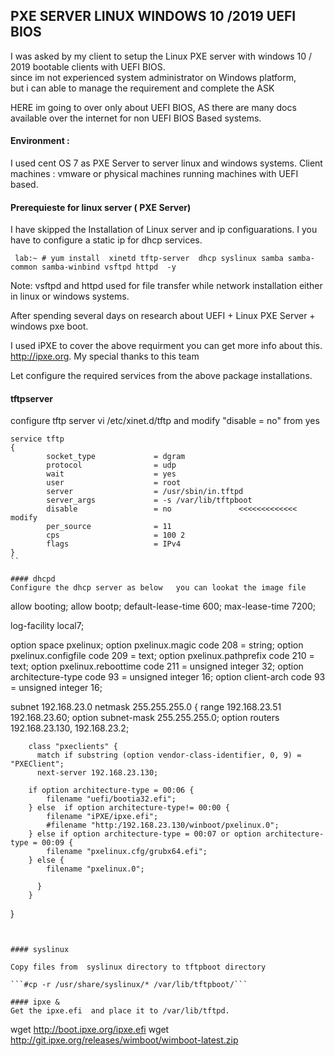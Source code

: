 ## PXE SERVER LINUX WINDOWS 10 /2019 UEFI BIOS
I was asked by my client to setup the Linux PXE server with windows 10 / 2019 bootable clients with UEFI BIOS.  
since im not experienced system administrator on Windows platform,  
but i can able to manage the requirement and complete the ASK

HERE im going to over only about UEFI BIOS, AS there are many docs available over the internet for non UEFI BIOS Based systems. 

#### Environment :
I used cent OS 7 as PXE Server to server linux and windows systems.
Client machines :  vmware or physical machines running machines with UEFI based.

#### Prerequieste for linux server ( PXE Server)

I have skipped the Installation of Linux server and ip configuarations. I you have to configure a static ip for dhcp services.

``` lab:~ # yum install  xinetd tftp-server  dhcp syslinux samba samba-common samba-winbind vsftpd httpd  -y```

Note: vsftpd and httpd used for file transfer while network installation either in linux or windows systems.

After spending several days on  research about UEFI + Linux PXE Server + windows pxe boot.

I used iPXE to cover the above requirment you can get more info about this. http://ipxe.org. My special thanks to this team

Let configure the required services from the above package installations.


#### tftpserver
configure tftp server 
vi  /etc/xinet.d/tftp
and modify "disable = no" from yes
```
service tftp
{
        socket_type             = dgram
        protocol                = udp
        wait                    = yes
        user                    = root
        server                  = /usr/sbin/in.tftpd
        server_args             = -s /var/lib/tftpboot
        disable                 = no               <<<<<<<<<<<<< modify
        per_source              = 11
        cps                     = 100 2
        flags                   = IPv4
}
``

#### dhcpd 
Configure the dhcp server as below   you can lookat the image file 

```
allow booting;
allow bootp;
default-lease-time 600;
max-lease-time 7200;

log-facility local7;

option space pxelinux;
option pxelinux.magic code 208 = string;
option pxelinux.configfile code 209 = text;
option pxelinux.pathprefix code 210 = text;
option pxelinux.reboottime code 211 = unsigned integer 32;
option architecture-type code 93 = unsigned integer 16;
option client-arch code 93 = unsigned integer 16;

subnet 192.168.23.0 netmask 255.255.255.0 {
  range 192.168.23.51 192.168.23.60;
  option subnet-mask 255.255.255.0;
  option routers 192.168.23.130, 192.168.23.2;

        class "pxeclients" {
          match if substring (option vendor-class-identifier, 0, 9) = "PXEClient";
          next-server 192.168.23.130;

        if option architecture-type = 00:06 {
            filename "uefi/bootia32.efi";
        } else  if option architecture-type!= 00:00 {
            filename "iPXE/ipxe.efi";
            #filename "http:/192.168.23.130/winboot/pxelinux.0";
        } else if option architecture-type = 00:07 or option architecture-type = 00:09 {
            filename "pxelinux.cfg/grubx64.efi";
        } else {
            filename "pxelinux.0";

          }
        }

}
```


#### syslinux 

Copy files from  syslinux directory to tftpboot directory

```#cp -r /usr/share/syslinux/* /var/lib/tftpboot/```

#### ipxe & 
Get the ipxe.efi  and place it to /var/lib/tftpd.
```
wget http://boot.ipxe.org/ipxe.efi
wget http://git.ipxe.org/releases/wimboot/wimboot-latest.zip

```

